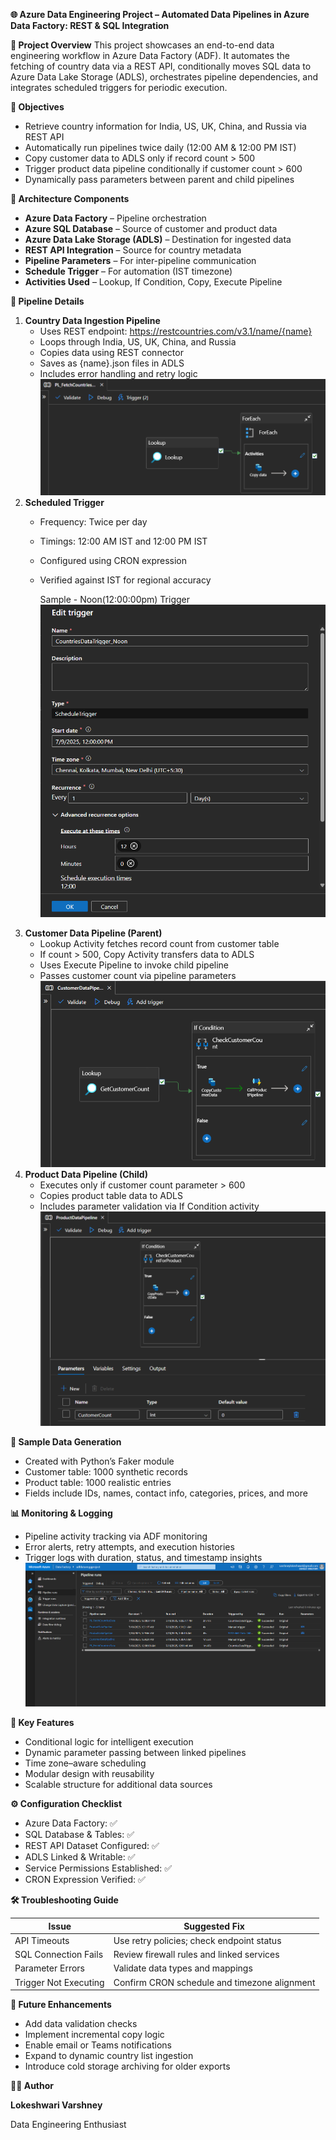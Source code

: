 **🌐 Azure Data Engineering Project – Automated Data Pipelines in Azure Data Factory: REST & SQL Integration**

**📌 Project Overview** This project showcases an end-to-end data engineering workflow in Azure Data Factory (ADF). It automates the fetching of country data via a REST API, conditionally moves SQL data to Azure Data Lake Storage (ADLS), orchestrates pipeline dependencies, and integrates scheduled triggers for periodic execution.

**🚀 Objectives**

- Retrieve country information for India, US, UK, China, and Russia via REST API
- Automatically run pipelines twice daily (12:00 AM & 12:00 PM IST)
- Copy customer data to ADLS only if record count > 500
- Trigger product data pipeline conditionally if customer count > 600
- Dynamically pass parameters between parent and child pipelines

**🧩 Architecture Components**

- **Azure Data Factory** – Pipeline orchestration
- **Azure SQL Database** – Source of customer and product data
- **Azure Data Lake Storage (ADLS)** – Destination for ingested data
- **REST API Integration** – Source for country metadata
- **Pipeline Parameters** – For inter-pipeline communication
- **Schedule Trigger** – For automation (IST timezone)
- **Activities Used** – Lookup, If Condition, Copy, Execute Pipeline

**📂 Pipeline Details**

1. **Country Data Ingestion Pipeline**
    - Uses REST endpoint: <https://restcountries.com/v3.1/name/{name}>
    - Loops through India, US, UK, China, and Russia
    - Copies data using REST connector
    - Saves as {name}.json files in ADLS
    - Includes error handling and retry logic
![](https://github.com/LokeshwariVarshney29/CSI-25-Azure-Data-Engineering-Project-Automated-Data-Pipelines-in-Azure-Data-Factory/blob/0010d46c4ec90d1349189d3806ed6fd1e33f1521/snapshots/AzureDataFactory/Pipelines/Pipeline%20-%20FetchCountriesData.png)
2. **Scheduled Trigger**
    - Frequency: Twice per day
    - Timings: 12:00 AM IST and 12:00 PM IST
    - Configured using CRON expression
    - Verified against IST for regional accuracy
      
      Sample - Noon(12:00:00pm) Trigger
![](https://github.com/LokeshwariVarshney29/CSI-25-Azure-Data-Engineering-Project-Automated-Data-Pipelines-in-Azure-Data-Factory/blob/f694cb6645af7fa83a7748beca04a611187cf336/snapshots/AzureDataFactory/Pipelines/Trigger%20-%20CountriesDataNoon.png) 
3. **Customer Data Pipeline (Parent)**
    - Lookup Activity fetches record count from customer table
    - If count > 500, Copy Activity transfers data to ADLS
    - Uses Execute Pipeline to invoke child pipeline
    - Passes customer count via pipeline parameters
![](https://github.com/LokeshwariVarshney29/CSI-25-Azure-Data-Engineering-Project-Automated-Data-Pipelines-in-Azure-Data-Factory/blob/f9aca870698d8f3c001d3971446eec426d86e77d/snapshots/AzureDataFactory/Pipelines/Pipeline%20-%20CustomerData.png)
4. **Product Data Pipeline (Child)**
    - Executes only if customer count parameter > 600
    - Copies product table data to ADLS
    - Includes parameter validation via If Condition activity
![](https://github.com/LokeshwariVarshney29/CSI-25-Azure-Data-Engineering-Project-Automated-Data-Pipelines-in-Azure-Data-Factory/blob/f694cb6645af7fa83a7748beca04a611187cf336/snapshots/AzureDataFactory/Pipelines/Pipeline%20-%20ProductData.png)

**🧪 Sample Data Generation**

- Created with Python’s Faker module
- Customer table: 1000 synthetic records
- Product table: 1000 realistic entries
- Fields include IDs, names, contact info, categories, prices, and more

**📊 Monitoring & Logging**

- Pipeline activity tracking via ADF monitoring
- Error alerts, retry attempts, and execution histories
- Trigger logs with duration, status, and timestamp insights
![](https://github.com/LokeshwariVarshney29/CSI-25-Azure-Data-Engineering-Project-Automated-Data-Pipelines-in-Azure-Data-Factory/blob/f694cb6645af7fa83a7748beca04a611187cf336/snapshots/AzureDataFactory/PipelinesRuns%20-%20All.png)

**🧠 Key Features**

- Conditional logic for intelligent execution
- Dynamic parameter passing between linked pipelines
- Time zone–aware scheduling
- Modular design with reusability
- Scalable structure for additional data sources

**⚙️ Configuration Checklist**

- Azure Data Factory: ✅
- SQL Database & Tables: ✅
- REST API Dataset Configured: ✅
- ADLS Linked & Writable: ✅
- Service Permissions Established: ✅
- CRON Expression Verified: ✅

**🛠️ Troubleshooting Guide**

| **Issue** | **Suggested Fix** |
| --- | --- |
| API Timeouts | Use retry policies; check endpoint status |
| SQL Connection Fails | Review firewall rules and linked services |
| Parameter Errors | Validate data types and mappings |
| Trigger Not Executing | Confirm CRON schedule and timezone alignment |

**🌱 Future Enhancements**

- Add data validation checks
- Implement incremental copy logic
- Enable email or Teams notifications
- Expand to dynamic country list ingestion
- Introduce cold storage archiving for older exports

**👩‍💻 Author**

**Lokeshwari Varshney**

Data Engineering Enthusiast
